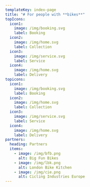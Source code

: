 ```yaml
---
templateKey: index-page
title: "# For people with **bikes**"
topIcons:
  icon1:
    image: /img/booking.svg
    label: Booking
  icon2:
    image: /img/home.svg
    label: Collection
  icon3:
    image: /img/service.svg
    label: Service
  icon4:
    image: /img/home.svg
    label: Delivery
topicons:
  icon1:
    image: /img/booking.svg
    label: Booking
  icon2:
    image: /img/home.svg
    label: Collection
  icon3:
    image: /img/service.svg
    label: Service
  icon4:
    image: /img/home.svg
    label: Delivery
partners:
  heading: Partners
  items:
    - image: /img/bfb.png
      alt: Big Fun Bikes
    - image: /img/lbk.png
      alt: London Bike Kitchen
    - image: /img/cie.png
      alt: Cicling Industries Europe
---
```


